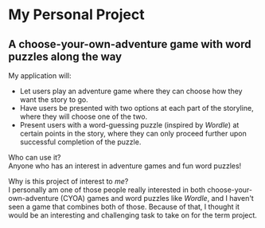 # My Personal Project

## A choose-your-own-adventure game with word puzzles along the way

My application will:
- Let users play an adventure game where they can choose how they want the story to go.
- Have users be presented with two options at each part of the storyline, where they will choose one of the two.
- Present users with a word-guessing puzzle (inspired by *Wordle*) at certain points in the story, where they can only proceed further upon successful completion of the puzzle.

Who can use it? \
Anyone who has an interest in adventure games and fun word puzzles!

Why is this project of interest to *me*? \
I personally am one of those people really interested in both choose-your-own-adventure (CYOA) games and word puzzles like *Wordle*, and I haven't seen a game that combines both of those. Because of that, I thought it would be an interesting and challenging task to take on for the term project.